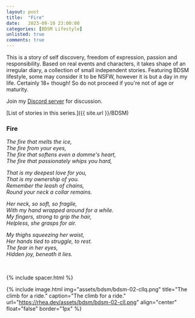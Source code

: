 ```yaml
---
layout: post
title:  "Fire"
date:   2023-09-10 23:00:00
categories: [BDSM Lifestyle]
unlisted: true
comments: true
---
```

This is a story of self discovery, freedom of expression, passion and responsibility. Based on real events and characters, it takes shape of an irregular diary, a collection of small independent stories. Featuring BDSM lifestyle, some may consider it to be NSFW, however it is but a day in my life. Certainly 18+ though! So do not proceed if you're not of age or maturity.

Join my [Discord server](https://discord.gg/m2PFpymQb9) for discussion.

[List of stories in this series.]({{ site.url }}/BDSM)

<!--more-->

### Fire

_The fire that melts the ice,_
<br>_The fire from your eyes,_
<br>_The fire that softens even a domme's heart,_
<br>_The fire that passionately whips you hard,_

_That is my deepest love for you,_
<br>_That is my ownership of you._
<br>_Remember the leash of chains,_
<br>_Round your neck a collar remains._

_Her neck,  so soft, so fragile,_
<br>_With my hand wrapped around for a while._
<br>_My fingers, strong to grip the hair,_
<br>_Helpless, she grasps for air._

_My thighs squeezing her waist,_
<br>_Her hands tied to struggle, to rest._
<br>_The fear in her eyes,_
<br>_Hidden joy, beneath it lies._

<!--
[Next story]({{ site.url }}/articles/2023-01/Clingy-pet)
-->

&nbsp;

{% include spacer.html %}

{% include image.html
  img="assets/bdsm/bdsm-02-cllq.png"
  title="The climb for a ride."
  caption="The climb for a ride."
  url="https://rhea.dev/assets/bdsm/bdsm-02-cll.png"
  align="center"
  float="false"
  border="1px"
%}

